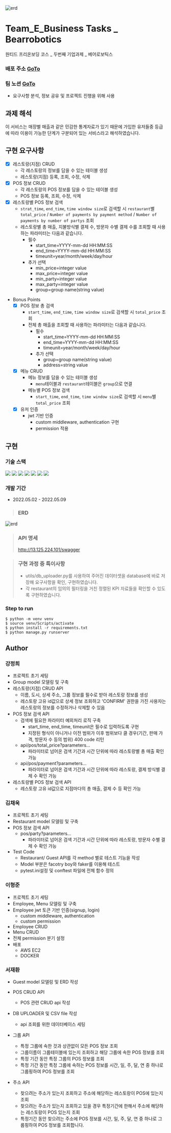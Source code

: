 <img src="https://image.rocketpunch.com/company/79452/beeorobotigseukoria_logo_1591678224.png?s=400x400&t=inside" alt="erd"/>

# Team_E_Business Tasks _ Bearrobotics
원티드 프리온보딩 코스 _ 두번째 기업과제 _ 베어로보틱스

### 배포 주소 [GoTo](http://13.125.224.101/api)
### 팀 노션 [GoTo](https://www.notion.so/Bearrobotics-a520ef6ae09246488ab573ad247083ee)
- 요구사항 분석, 정보 공유 및 프로젝트 진행을 위해 사용


## 과제 해석
이 서비스는 매장별 매출과 같은 민감한 통계자료가 있기 때문에 가입한
유저들중 등급에 따라 이용이 가능한 단계가 구분되어 있는 서비스라고 해석하였습니다.

## 구현 요구사항
- [x] 레스토랑(지점) CRUD
    - 각 레스토랑의 정보를 담을 수 있는 테이블 생성
    - 레스토랑(지점) 등록, 조회, 수정, 삭제
- [x] POS 정보 CRUD
    - 각 레스토랑의 POS 정보를 담을 수 있는 테이블 생성
    - POS 정보 등록, 조회, 수정, 삭제
- [x] 레스토랑별 POS 정보 검색
    - `strat_time`, `end_time`, `time window size`로 검색할 시 `restaurant`별 `total_price` / `Number of payments by payment method` / `Number of payments by number of partys` 조회
    - 레스토랑별 총 매출, 지불방식별 결제 수, 방문자 수별 결제 수를 조회할 때 사용하는 파라미터는 다음과 같습니다. 
        - 필수 
            - start_time=YYYY-mm-dd HH:MM:SS
            - end_time=YYYY-mm-dd HH:MM:SS
            - timeunit=year/month/week/day/hour
        - 추가 선택
            - min_price=integer value
            - max_price=integer value
            - min_party=integer value
            - max_party=integer value
            - group=group name(string value)
- Bonus Points
    - [x] POS 정보 총 검색
        - `start_time`, `end_time`, `time window size`로 검색할 시 `total_price` 조회
        - 전체 총 매출을 조회할 때 사용하는 파라미터는 다음과 같습니다.
            - 필수
                - start_time=YYYY-mm-dd HH:MM:SS
                - end_time=YYYY-mm-dd HH:MM:SS
                - timeunit=year/month/week/day/hour
            - 추가 선택
                - group=group name(string value)
                - address=string value
    - [x] 메뉴 CRUD
        - 메뉴 정보를 담을 수 있는 테이블 생성
            - `menu`테이블과 `restaurant`테이블은 `group`으로 연결
        - 메뉴별 POS 정보 검색
            - `start_time`, `end_time`, `time window size`로 검색할 시 `menu`별 `total_price` 조회
    - [x] 유저 인증
        - jwt 기반 인증
          - custom middleware, authentication 구현
          - permission 적용

## 구현

### 기술 스택
<img src="https://img.shields.io/badge/Python-3776AB?style=flat-square&logo=Python&logoColor=white"/> <img src="https://img.shields.io/badge/Django-092E20?style=flat-square&logo=Django&logoColor=white"/> <img src="https://img.shields.io/badge/SQLite-003B57?style=flat-square&logo=SQLite&logoColor=white"/> <img src="https://img.shields.io/badge/PyCharm-000000?style=flat-square&logo=PyCharm&logoColor=white"/> <img src="https://img.shields.io/badge/VSCode-007ACC?style=flat-square&logo=Visual Studio Code&logoColor=white"/> <img src="https://img.shields.io/badge/Docker-2496ED?style=flat-square&logo=Docker&logoColor=white"/> <img src="https://img.shields.io/badge/AWS EC2-232F3E?style=flat-square&logo=Amazon AWS&logoColor=white"/>

### 개발 기간
- 2022.05.02 - 2022.05.09

> ### ERD
<img src="./source/bearrobotics_erd.png" alt="erd"/>

> ### API 명세
> http://13.125.224.101/swagger

> ### 구현 과정 중 특이사항
>- utils/db_uploader.py를 사용하여 주어진 데이터셋을 database에 바로 저장해 요구사항을 확인, 구현하였습니다.
>- 각 restaurant의 임의의 필터링을 거친 정렬된 KPI 자료들을 확인할 수 있도록 구현하였습니다.


### Step to run
```
$ python -m venv venv
$ source venv/Scripts/activate
$ python install -r requirements.txt
$ python manage.py runserver
```

## Author
### 강정희
* 프로젝트 초기 세팅
* Group model 모델링 및 구축
* 레스토랑(지점) CRUD API
    - 이름, 도시, 상세 주소, 그룹 정보를 필수로 받아 레스토랑 정보를 생성
    - 레스토랑 고유 id값으로 상세 정보 조회하고 'CONFIRM' 권한을 가진 사용자는 레스토랑의 정보를 수정하거나 삭제할 수 있음
* POS 정보 검색 API
    - 검색에 필요한 파라미터 예외처리 로직 구축
        - start_time, end_time, timeunit은 필수로 입력하도록 구현
        - 지정된 형식이 아니거나 이전 범위가 이후 범위보다 클 경우(기간, 판매 가격, 방문자 수 등의 범위) 400 code 리턴
    - api/pos/total_price?parameters...
        - 파라미터로 넘어온 검색 기간과 시간 단위에 따라 레스토랑별 총 매출 확인 가능
    - api/pos/payment?parameters...
        - 파라미터로 넘어온 검색 기간과 시간 단위에 따라 레스토랑, 결제 방식별 결제 수 확인 가능
* 레스토랑별 POS 정보 검색 API
    - 레스토랑 고유 id값으로 지점마다의 총 매출, 결제 수 등 확인 가능

### 김채욱
* 프로젝트 초기 세팅
* Restaurant model 모델링 및 구축
* POS 정보 검색 API
    - pos/party?parameters...
        - 파라미터로 넘어온 검색 기간과 시간 단위에 따라 레스토랑, 방문자 수별 결제 수 확인 가능
* Test Code
    - Restaurant/ Guest API를 각 method 별로 테스트 기능을 작성
    - Model 부분은 facotry boy와 faker를 이용해 테스트
    - pytest.ini설정 및 conftest 파일에 전체 함수 정의

### 이형준
* 프로젝트 초기 세팅
* Employee, Menu 모델링 및 구축
* Employee jwt 토큰 기반 인증(signup, login)
  * custom middleware, authentication
  * custom permission
* Employee CRUD
* Menu CRUD
* 전체 permission 분기 설정
* 배포
  * AWS EC2
  * DOCKER

### 서재환
* Guest model 모델링 및 ERD 작성

* POS CRUD API
   - POS 관련 CRUD api 작성

* DB UPLOADER 및 CSV file 작성
   - api 조회를 위한 데이터베이스 세팅

* 그룹 API 
   - 특정 그룹에 속한 것과 상관없이 모든 POS 정보 조회
   - 그룹이름이 그룹테이블에 있는지 조회하고 해당 그룹에 속한 POS 정보를 조회
   - 특정 기간 동안 특정 그룹의 POS 정보를 조회
   - 특정 기간 동안 특정 그룹에 속하는 POS 정보를 시간, 일, 주, 달, 연 중 하나로 그룹핑하여 POS 정보를 조회

* 주소 API
   - 찾으려는 주소가 있는지 조회하고 주소에 해당하는 레스토랑이 POS에 있는지 조회
   - 찾으려는 주소가 있는지 조회하고 있을 경우 특정기간에 한해서 주소에 해당하는 레스토랑이 POS 있는지 조회
   - 특정기간 동안 찾으려는 주소에 POS 정보를 시간, 일, 주, 달, 연 중 하나로 그룹핑하여 POS 정보를 조회합니다.

